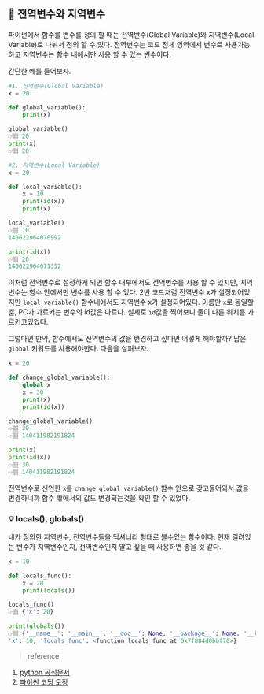## 📍 전역변수와 지역변수

파이썬에서 함수를 변수를 정의 할 때는 전역변수(Global Variable)와 지역변수(Local Variable)로 나눠서 정의 할 수 있다.
전역변수는 코드 전체 영역에서 변수로 사용가능하고 지역변수는 함수 내에서만 사용 할 수 있는 변수이다.

간단한 예를 들어보자.

```python
#1. 전역변수(Global Variable)
x = 20

def global_variable():
    print(x)

global_variable()
👉🏽 20
print(x)
👉🏽 20

#2. 지역변수(Local Variable)
x = 20

def local_variable():
    x = 10
    print(id(x))
    print(x)

local_variable()
👉🏽 10
140622964070992

print(id(x))
👉🏽 20
140622964071312
```

이처럼 전역변수로 설정하게 되면 함수 내부에서도 전역변수를 사용 할 수 있지만, 지역변수는 함수 안에서만 변수를 사용 할 수 있다. 
2번 코드처럼 전역변수 x가 설정되어있지만 `local_variable()` 함수내에서도 지역변수 x가 설정되어있다. 이름만 `x`로 동일할 뿐, PC가 가르키는 변수의 id값은 다르다.
실제로 `id`값을 찍어보니 둘이 다른 위치를 가르키고있었다.

그렇다면 만약, 함수에서도 전역변수의 값을 변경하고 싶다면 어떻게 해야할까?
답은 `global` 키워드를 사용해야한다.
다음을 살펴보자.

```python
x = 20

def change_global_variable():
    global x
    x = 30
    print(x)
    print(id(x))

change_global_variable()
👉🏽 30
👉🏽 140411982191824

print(x)
print(id(x))
👉🏽 30
👉🏽 140411982191824
```

전역변수로 선언한 `x`를 `change_global_variable()` 함수 안으로 갖고들어와서 값을 변경하니까 함수 밖에서의 값도 변경되는것을 확인 할 수 있었다.

### 💡 locals(), globals()
내가 정의한 지역변수, 전역변수들을 딕셔너리 형태로 볼수있는 함수이다.
현재 걸려있는 변수가 지역변수인지, 전역변수인지 알고 싶을 때 사용하면 좋을 것 같다.

```python
x = 10

def locals_func():
    x = 20
    print(locals())

locals_func()
👉🏽 {'x': 20}

print(globals())
👉🏽 {'__name__': '__main__', '__doc__': None, '__package__': None, '__loader__': <_frozen_importlib_external.SourceFileLoader object at 0x7f884d0b9df0>, '__spec__': None, '__annotations__': {}, '__builtins__': <module 'builtins' (built-in)>, '__file__': '/Users/yw_tech/codingTest/21.3.6./test.py', '__cached__': None, 
'x': 10, 'locals_func': <function locals_func at 0x7f884d0bbf70>}
```

> reference
1. <a href='https://docs.python.org/3/library/functions.html?highlight=globals#globals'> python 공식문서 </a>
2. <a href='https://dojang.io/mod/page/view.php?id=2364'> 파이썬 코딩 도장 </a>